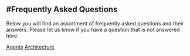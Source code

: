 #Frequently Asked Questions
---

Below you will find an assortment of frequently asked questions and their answers. Please let us know if you have a question that is not answered here.

[Agents](./agents/agents.md)
[Architecture](./architecture/architecture.md)
